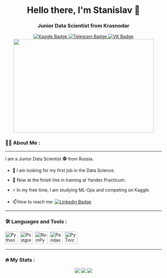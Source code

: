 <div id="header" align="center">
  <h1>Hello there, I'm Stanislav 👋</h1>
  <h3>Junior Data Scientist from Krasnodar</h3>
</div>
<div id="badges" align="center">
  <a href="https://www.kaggle.com/freazer">
    <img src="https://img.shields.io/badge/Kaggle-white?logo=kaggle&logoColor=blue&style=for-the-badge" alt="Kaggle Badge"/>
  <a>
  <a href="https://t.me/FreazerKrd">
    <img src="https://img.shields.io/badge/Telegram-blue?logo=telegram&logoColor=white&style=for-the-badge" alt="Telegram Badge"/>
  </a>
  <a href="https://vk.com/s.sigarev">
    <img src="https://img.shields.io/badge/ВКОНТАКТЕ-blue?logo=vk&logoColor=white&style=for-the-badge" alt="VK Badge"/>
  </a>
  <br>
  <img src="https://komarev.com/ghpvc/?username=FreazerKRD&style=flat-square&color=blue" alt=""/>
</div>
<div align="center">
  <img src="https://media.giphy.com/media/xT9C25UNTwfZuk85WP/giphy-downsized-large.gif" width="450" height="300"/>
</div>

### :man_technologist: About Me :

---

I am a Junior Data Scientist :detective: from Russia.
- :telescope: I am looking for my first job in the Data Science.

- :seedling: Now at the finish line in training at Yandex Practicum.

- :zap: In my free time, I am studying ML-Ops and competing on Kaggle.

- :mailbox:How to reach me: [![Linkedin Badge](https://img.shields.io/badge/Telegram-blue?style=flat&logo=telegram&logoColor=white)](https://t.me/FreazerKrd)

---

### :hammer_and_wrench: Languages and Tools :
<div>
    <img src="https://cdn.jsdelivr.net/gh/devicons/devicon/icons/python/python-original-wordmark.svg" title="Python" alt="Python" width="40" height="40"/>&nbsp;
    <img src="https://cdn.jsdelivr.net/gh/devicons/devicon/icons/postgresql/postgresql-original-wordmark.svg" title="PostgreSQL" alt="PostgreSQL" width="40" height="40"/>&nbsp;
    <img src="https://cdn.jsdelivr.net/gh/devicons/devicon/icons/numpy/numpy-original.svg" title="NumPy" alt="NumPy" width="40" height="40"/>&nbsp;
    <img src="https://cdn.jsdelivr.net/gh/devicons/devicon/icons/pandas/pandas-original.svg" title="Pandas" alt="Pandas" width="40" height="40"/>&nbsp;
    <img src="https://cdn.jsdelivr.net/gh/devicons/devicon/icons/pytorch/pytorch-original.svg" title="PyTorch" alt="PyTorch" width="40" height="40"/>&nbsp;
</div>

---

### :fire: My Stats :
<div id="stats" align="center">
    <img src="https://github-profile-summary-cards.vercel.app/api/cards/profile-details?username=FreazerKRD&theme=apprentice"/>
    <img src="https://github-profile-summary-cards.vercel.app/api/cards/most-commit-language?username=FreazerKRD&theme=apprentice"/>
    <img src="https://github-profile-summary-cards.vercel.app/api/cards/stats?username=FreazerKRD&theme=apprentice"/>
</div>
